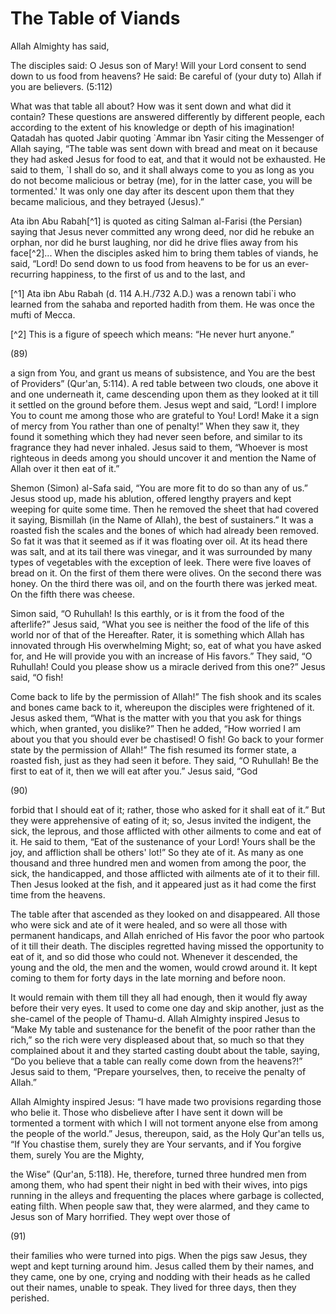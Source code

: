 The Table of Viands
===================

Allah Almighty has said,

The disciples said: O Jesus son of Mary! Will your Lord consent to send
down to us food from heavens? He said: Be careful of (your duty to)
Allah if you are believers. (5:112)

What was that table all about? How was it sent down and what did it
contain? These questions are answered differently by different people,
each according to the extent of his knowledge or depth of his
imagination! Qatadah has quoted Jabir quoting \`Ammar ibn Yasir citing
the Messenger of Allah saying, “The table was sent down with bread and
meat on it because they had asked Jesus for food to eat, and that it
would not be exhausted. He said to them, \`I shall do so, and it shall
always come to you as long as you do not become malicious or betray
(me), for in the latter case, you will be tormented.' It was only one
day after its descent upon them that they became malicious, and they
betrayed (Jesus).”

Ata ibn Abu Rabah[^1] is quoted as citing Salman al-Farisi (the Persian)
saying that Jesus never committed any wrong deed, nor did he rebuke an
orphan, nor did he burst laughing, nor did he drive flies away from his
face[^2]... When the disciples asked him to bring them tables of viands,
he said, “Lord! Do send down to us food from heavens to be for us an
ever-recurring happiness, to the first of us and to the last, and

[^1] Ata ibn Abu Rabah (d. 114 A.H./732 A.D.) was a renown tabi\`i who
learned from the sahaba and reported hadith from them. He was once the
mufti of Mecca.

[^2] This is a figure of speech which means: “He never hurt anyone.”

(89)

a sign from You, and grant us means of subsistence, and You are the
best of Providers” (Qur'an, 5:114). A red table between two clouds, one
above it and one underneath it, came descending upon them as they looked
at it till it settled on the ground before them. Jesus wept and said,
“Lord! I implore You to count me among those who are grateful to You!
Lord! Make it a sign of mercy from You rather than one of penalty!” When
they saw it, they found it something which they had never seen before,
and similar to its fragrance they had never inhaled. Jesus said to them,
“Whoever is most righteous in deeds among you should uncover it and
mention the Name of Allah over it then eat of it.”

Shemon (Simon) al-Safa said, “You are more fit to do so than any of
us.” Jesus stood up, made his ablution, offered lengthy prayers and kept
weeping for quite some time. Then he removed the sheet that had covered
it saying, Bismillah (in the Name of Allah), the best of sustainers.” It
was a roasted fish the scales and the bones of which had already been
removed. So fat it was that it seemed as if it was floating over oil. At
its head there was salt, and at its tail there was vinegar, and it was
surrounded by many types of vegetables with the exception of leek. There
were five loaves of bread on it. On the first of them there were olives.
On the second there was honey. On the third there was oil, and on the
fourth there was jerked meat. On the fifth there was cheese.

Simon said, “O Ruhullah! Is this earthly, or is it from the food of the
afterlife?” Jesus said, “What you see is neither the food of the life of
this world nor of that of the Hereafter. Rater, it is something which
Allah has innovated through His overwhelming Might; so, eat of what you
have asked for, and He will provide you with an increase of His favors.”
They said, “O Ruhullah! Could you please show us a miracle derived from
this one?” Jesus said, “O fish!

Come back to life by the permission of Allah!” The fish shook and its
scales and bones came back to it, whereupon the disciples were
frightened of it. Jesus asked them, “What is the matter with you that
you ask for things which, when granted, you dislike?” Then he added,
“How worried I am about you that you should ever be chastised! O fish!
Go back to your former state by the permission of Allah!” The fish
resumed its former state, a roasted fish, just as they had seen it
before. They said, “O Ruhullah! Be the first to eat of it, then we will
eat after you.” Jesus said, “God

(90)

forbid that I should eat of it; rather, those who asked for it shall
eat of it.” But they were apprehensive of eating of it; so, Jesus
invited the indigent, the sick, the leprous, and those afflicted with
other ailments to come and eat of it. He said to them, “Eat of the
sustenance of your Lord! Yours shall be the joy, and affliction shall be
others' lot!” So they ate of it. As many as one thousand and three
hundred men and women from among the poor, the sick, the handicapped,
and those afflicted with ailments ate of it to their fill. Then Jesus
looked at the fish, and it appeared just as it had come the first time
from the heavens.

The table after that ascended as they looked on and disappeared. All
those who were sick and ate of it were healed, and so were all those
with permanent handicaps, and Allah enriched of His favor the poor who
partook of it till their death. The disciples regretted having missed
the opportunity to eat of it, and so did those who could not. Whenever
it descended, the young and the old, the men and the women, would crowd
around it. It kept coming to them for forty days in the late morning and
before noon.

It would remain with them till they all had enough, then it would fly
away before their very eyes. It used to come one day and skip another,
just as the she-camel of the people of Thamu-d. Allah Almighty inspired
Jesus to “Make My table and sustenance for the benefit of the poor
rather than the rich,” so the rich were very displeased about that, so
much so that they complained about it and they started casting doubt
about the table, saying, “Do you believe that a table can really come
down from the heavens?!” Jesus said to them, “Prepare yourselves, then,
to receive the penalty of Allah.”

Allah Almighty inspired Jesus: “I have made two provisions regarding
those who belie it. Those who disbelieve after I have sent it down will
be tormented a torment with which I will not torment anyone else from
among the people of the world.” Jesus, thereupon, said, as the Holy
Qur'an tells us, “If You chastise them, surely they are Your servants,
and if You forgive them, surely You are the Mighty,

the Wise” (Qur'an, 5:118). He, therefore, turned three hundred men from
among them, who had spent their night in bed with their wives, into pigs
running in the alleys and frequenting the places where garbage is
collected, eating filth. When people saw that, they were alarmed, and
they came to Jesus son of Mary horrified. They wept over those of

(91)

their families who were turned into pigs. When the pigs saw Jesus, they
wept and kept turning around him. Jesus called them by their names, and
they came, one by one, crying and nodding with their heads as he called
out their names, unable to speak. They lived for three days, then they
perished.


